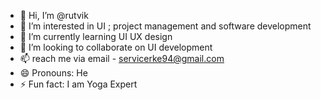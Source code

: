 - 👋 Hi, I’m @rutvik
- 👀 I’m interested in UI ; project management and software development 
- 🌱 I’m currently learning UI UX design 
- 💞️ I’m looking to collaborate on UI development 
- 📫 reach me via email - servicerke94@gmail.com
- 😄 Pronouns: He
- ⚡ Fun fact: I am Yoga Expert 

<!---
rrkdev/rrkdev is a ✨ special ✨ repository because its `README.md` (this file) appears on your GitHub profile.
You can click the Preview link to take a look at your changes.
--->
